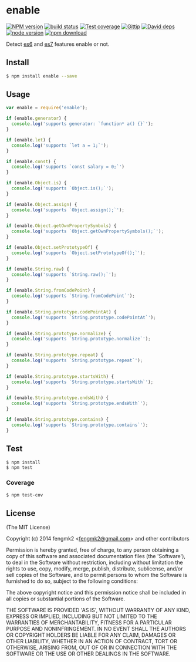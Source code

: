 enable
=======

[![NPM version][npm-image]][npm-url]
[![build status][travis-image]][travis-url]
[![Test coverage][coveralls-image]][coveralls-url]
[![Gittip][gittip-image]][gittip-url]
[![David deps][david-image]][david-url]
[![node version][node-image]][node-url]
[![npm download][download-image]][download-url]

[npm-image]: https://img.shields.io/npm/v/enable.svg?style=flat-square
[npm-url]: https://npmjs.org/package/enable
[travis-image]: https://img.shields.io/travis/node-modules/enable.svg?style=flat-square
[travis-url]: https://travis-ci.org/node-modules/enable
[coveralls-image]: https://img.shields.io/coveralls/node-modules/enable.svg?style=flat-square
[coveralls-url]: https://coveralls.io/r/node-modules/enable?branch=master
[gittip-image]: https://img.shields.io/gittip/fengmk2.svg?style=flat-square
[gittip-url]: https://www.gittip.com/fengmk2/
[david-image]: https://img.shields.io/david/node-modules/enable.svg?style=flat-square
[david-url]: https://david-dm.org/node-modules/enable
[node-image]: https://img.shields.io/badge/node.js-%3E=_0.10-green.svg?style=flat-square
[node-url]: http://nodejs.org/download/
[download-image]: https://img.shields.io/npm/dm/enable.svg?style=flat-square
[download-url]: https://npmjs.org/package/enable

Detect [es6](http://kangax.github.io/compat-table/es6) and [es7](http://kangax.github.io/compat-table/es7)
features enable or not.

## Install

```bash
$ npm install enable --save
```

## Usage

```js
var enable = require('enable');

if (enable.generator) {
  console.log('supports generator: `function* a() {}`');
}

if (enable.let) {
  console.log('supports `let a = 1;`');
}

if (enable.const) {
  console.log('supports `const salary = 0;`')
}

if (enable.Object.is) {
  console.log('supports `Object.is();`');
}

if (enable.Object.assign) {
  console.log('supports `Object.assign();`');
}

if (enable.Object.getOwnPropertySymbols) {
  console.log('supports `Object.getOwnPropertySymbols();`');
}

if (enable.Object.setPrototypeOf) {
  console.log('supports `Object.setPrototypeOf();`');
}

if (enable.String.raw) {
  console.log('supports `String.raw();`');
}

if (enable.String.fromCodePoint) {
  console.log('supports `String.fromCodePoint`');
}

if (enable.String.prototype.codePointAt) {
  console.log('supports `String.prototype.codePointAt`');
}

if (enable.String.prototype.normalize) {
  console.log('supports `String.prototype.normalize`');
}

if (enable.String.prototype.repeat) {
  console.log('supports `String.prototype.repeat`');
}

if (enable.String.prototype.startsWith) {
  console.log('supports `String.prototype.startsWith`');
}

if (enable.String.prototype.endsWith) {
  console.log('supports `String.prototype.endsWith`');
}

if (enable.String.prototype.contains) {
  console.log('supports `String.prototype.contains`');
}

```

## Test

```bash
$ npm install
$ npm test
```

### Coverage

```bash
$ npm test-cov
```

## License

(The MIT License)

Copyright (c) 2014 fengmk2 &lt;fengmk2@gmail.com&gt; and other contributors

Permission is hereby granted, free of charge, to any person obtaining
a copy of this software and associated documentation files (the
'Software'), to deal in the Software without restriction, including
without limitation the rights to use, copy, modify, merge, publish,
distribute, sublicense, and/or sell copies of the Software, and to
permit persons to whom the Software is furnished to do so, subject to
the following conditions:

The above copyright notice and this permission notice shall be
included in all copies or substantial portions of the Software.

THE SOFTWARE IS PROVIDED 'AS IS', WITHOUT WARRANTY OF ANY KIND,
EXPRESS OR IMPLIED, INCLUDING BUT NOT LIMITED TO THE WARRANTIES OF
MERCHANTABILITY, FITNESS FOR A PARTICULAR PURPOSE AND NONINFRINGEMENT.
IN NO EVENT SHALL THE AUTHORS OR COPYRIGHT HOLDERS BE LIABLE FOR ANY
CLAIM, DAMAGES OR OTHER LIABILITY, WHETHER IN AN ACTION OF CONTRACT,
TORT OR OTHERWISE, ARISING FROM, OUT OF OR IN CONNECTION WITH THE
SOFTWARE OR THE USE OR OTHER DEALINGS IN THE SOFTWARE.
